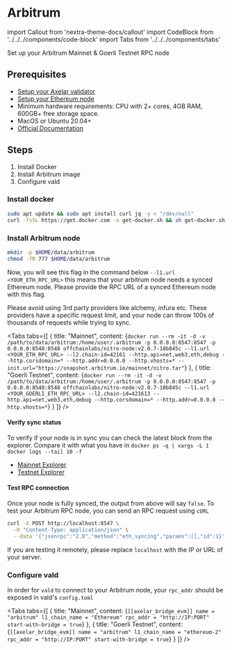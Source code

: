 # Arbitrum

import Callout from 'nextra-theme-docs/callout'
import CodeBlock from '../../../components/code-block'
import Tabs from '../../../components/tabs'

Set up your Arbitrum Mainnet & Goerli Testnet RPC node

## Prerequisites

- [Setup your Axelar validator](/validator/setup)
- [Setup your Ethereum node](ethereum/)
- Minimum hardware requirements: CPU with 2+ cores, 4GB RAM, 600GB+ free storage space.
- MacOS or Ubuntu 20.04+
- [Official Documentation](https://developer.offchainlabs.com/node-running/running-a-node)


## Steps
1. Install Docker
2. Install Arbitrum image
3. Configure vald


### Install docker

```bash
sudo apt update && sudo apt install curl jq -y < "/dev/null"
curl -fsSL https://get.docker.com -o get-docker.sh && sh get-docker.sh
```

### Install Arbitrum node

```bash
mkdir -p $HOME/data/arbitrum
chmod -fR 777 $HOME/data/arbitrum
```
Now, you will see this flag in the command below `--l1.url <YOUR_ETH_RPC_URL>` this means that your arbitrum node needs a synced Ethereum node.
Please provide the RPC URL of a synced Ethereum node with this flag.

<Callout type="error" emoji="⚠️">
  Please avoid using 3rd party providers like alchemy, infura etc. These providers have a specific request limit, and your node can throw 100s of thousands of requests while trying to sync.
</Callout>

<Tabs tabs={[
{
title: "Mainnet",
content: <CodeBlock language="bash">
{`docker run --rm -it -d -v /path/to/data/arbitrum:/home/user/.arbitrum -p 0.0.0.0:8547:8547 -p 0.0.0.0:8548:8548 offchainlabs/nitro-node:v2.0.7-10b845c --l1.url <YOUR_ETH_RPC_URL> --l2.chain-id=42161 --http.api=net,web3,eth,debug --http.corsdomain=* --http.addr=0.0.0.0 --http.vhosts=* --init.url="https://snapshot.arbitrum.io/mainnet/nitro.tar"`}
</CodeBlock>
},
{
title: "Goerli Testnet",
content: <CodeBlock language="bash">
{`docker run --rm -it -d -v /path/to/data/arbitrum:/home/user/.arbitrum -p 0.0.0.0:8547:8547 -p 0.0.0.0:8548:8548 offchainlabs/nitro-node:v2.0.7-10b845c --l1.url <YOUR_GOERLI_ETH_RPC_URL> --l2.chain-id=421613 --http.api=net,web3,eth,debug --http.corsdomain=* --http.addr=0.0.0.0 --http.vhosts=*`}
</CodeBlock>
}
]} />

#### Verify sync status

To verify if your node is in sync you can check the latest block from the explorer.
Compare it with what you have in `docker ps -q | xargs -L 1 docker logs --tail 10 -f`

- [Mainnet Explorer](https://arbiscan.io)
- [Testnet Explorer](https://goerli.arbiscan.io)

#### Test RPC connection

Once your node is fully synced, the output from above will say `false`. To test your Arbitrum RPC node, you can send an RPC request using `cURL`

```bash
curl -X POST http://localhost:8547 \
  -H "Content-Type: application/json" \
  --data '{"jsonrpc":"2.0","method":"eth_syncing","params":[],"id":1}'
```

If you are testing it remotely, please replace `localhost` with the IP or URL of your server.

### Configure vald

In order for `vald` to connect to your Arbitrum node, your `rpc_addr` should be exposed in
vald's `config.toml`


<Tabs tabs={[
{
title: "Mainnet",
content: <CodeBlock language="yaml">
{`[[axelar_bridge_evm]]
name = "arbitrum"
l1_chain_name = "Ethereum"
rpc_addr = "http://IP:PORT"
start-with-bridge = true`}
</CodeBlock>
},
{
title: "Goerli Testnet",
content: <CodeBlock language="yaml">
{`[[axelar_bridge_evm]]
name = "arbitrum"
l1_chain_name = "ethereum-2"
rpc_addr = "http://IP:PORT"
start-with-bridge = true`}
</CodeBlock>
}
]} />
